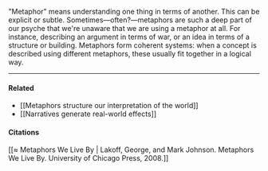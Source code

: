 "Metaphor" means understanding one thing in terms of another. This can be explicit or subtle. Sometimes—often?—metaphors are such a deep part of our psyche that we're unaware that we are using a metaphor at all. For instance, describing an argument in terms of war, or an idea in terms of a structure or building. Metaphors form coherent systems: when a concept is described using different metaphors, these usually fit together in a logical way.

---

#### Related

-   [[Metaphors structure our interpretation of the world]]
-   [[Narratives generate real-world effects]]

#### Citations

[[≈ Metaphors We Live By | Lakoff, George, and Mark Johnson. Metaphors We Live By. University of Chicago Press, 2008.]]